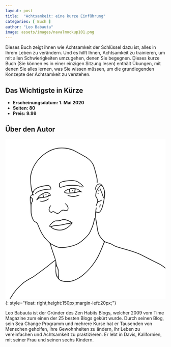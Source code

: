 ```yaml
---
layout: post
title:  "Achtsamkeit: eine kurze Einführung"
categories: [ Buch ]
author: "Leo Babauta"
image: assets/images/navalmockup101.png
---
```


Dieses Buch zeigt ihnen wie Achtsamkeit der Schlüssel dazu ist, alles in Ihrem Leben zu verändern. Und es hilft Ihnen, Achtsamkeit zu trainieren, um mit allen Schwierigkeiten umzugehen, denen Sie begegnen. Dieses kurze Buch (Sie können es in einer einzigen Sitzung lesen) enthält Übungen, mit denen Sie alles lernen, was Sie wissen müssen, um die grundlegenden Konzepte der Achtsamkeit zu verstehen.



## Das Wichtigste in Kürze

- **Erscheinungsdatum: 1. Mai 2020**
- **Seiten: 80**
- **Preis: 9.99**

## Über den Autor

![Leo Babauta](/assets/images/leo2.jpg){: style="float: right;height:150px;margin-left:20px;"}


Leo Babauta ist der Gründer des
Zen Habits Blogs, welcher 2009
vom Time Magazine zum einen
der 25 besten Blogs gekürt wurde.
Durch seinen Blog, sein Sea Change Programm und mehrere Kurse
hat er Tausenden von Menschen
geholfen, ihre Gewohnheiten zu
ändern, ihr Leben zu vereinfachen
und Achtsamkeit zu praktizieren.
Er lebt in Davis, Kalifornien, mit
seiner Frau und seinen sechs Kindern.
